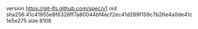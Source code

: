 version https://git-lfs.github.com/spec/v1
oid sha256:41c41955e8f6326ff7a80044bf4ecf2ec41d289f159c7b26e4a0de41c1e5e275
size 8108
